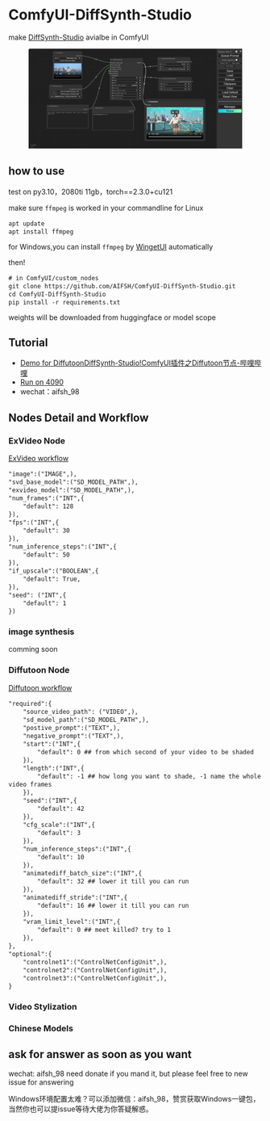 # ComfyUI-DiffSynth-Studio
make [DiffSynth-Studio](https://github.com/modelscope/DiffSynth-Studio) avialbe in ComfyUI
<div>
  <figure>
  <img alt='webpage' src="web.png?raw=true" width="600px"/>
  <figure>
</div>

## how to use
test on py3.10，2080ti 11gb，torch==2.3.0+cu121

make sure `ffmpeg` is worked in your commandline
for Linux
```
apt update
apt install ffmpeg
```
for Windows,you can install `ffmpeg` by [WingetUI](https://github.com/marticliment/WingetUI) automatically

then!
```
# in ComfyUI/custom_nodes
git clone https://github.com/AIFSH/ComfyUI-DiffSynth-Studio.git
cd ComfyUI-DiffSynth-Studio
pip install -r requirements.txt
```
weights will be downloaded from huggingface or model scope

## Tutorial
- [Demo for Diffutoon](https://b23.tv/z7hEXlX)[DiffSynth-Studio!ComfyUI插件之Diffutoon节点-哔哩哔哩](https://b23.tv/z7hEXlX)
- [Run on 4090](https://www.xiangongyun.com/image/detail/13706bf7-f3e6-4e29-bb97-c79405f5def4)
- wechat：aifsh_98

## Nodes Detail and Workflow
### ExVideo Node
[ExVideo workflow](./workfolws/exvideo_workflow.json)
```
"image":("IMAGE",),
"svd_base_model":("SD_MODEL_PATH",),
"exvideo_model":("SD_MODEL_PATH",),
"num_frames":("INT",{ 
    "default": 128
}),
"fps":("INT",{
    "default": 30
}),
"num_inference_steps":("INT",{
    "default": 50
}),
"if_upscale":("BOOLEAN",{
    "default": True,
}),
"seed": ("INT",{
    "default": 1
})
```
### image synthesis
comming soon
### Diffutoon Node
[Diffutoon workflow](./workfolws/diffutoon_workflow.json)
```
"required":{
    "source_video_path": ("VIDEO",),
    "sd_model_path":("SD_MODEL_PATH",),
    "postive_prompt":("TEXT",),
    "negative_prompt":("TEXT",),
    "start":("INT",{
        "default": 0 ## from which second of your video to be shaded
    }),
    "length":("INT",{
        "default": -1 ## how long you want to shade, -1 name the whole video frames
    }),
    "seed":("INT",{
        "default": 42 
    }),
    "cfg_scale":("INT",{
        "default": 3
    }),
    "num_inference_steps":("INT",{
        "default": 10
    }),
    "animatediff_batch_size":("INT",{
        "default": 32 ## lower it till you can run
    }),
    "animatediff_stride":("INT",{
        "default": 16 ## lower it till you can run
    }),
    "vram_limit_level":("INT",{
        "default": 0 ## meet killed? try to 1
    }),
},
"optional":{
    "controlnet1":("ControlNetConfigUnit",),
    "controlnet2":("ControlNetConfigUnit",),
    "controlnet3":("ControlNetConfigUnit",),
}
```

### Video Stylization

### Chinese Models

## ask for answer as soon as you want
wechat: aifsh_98
need donate if you mand it,
but please feel free to new issue for answering

Windows环境配置太难？可以添加微信：aifsh_98，赞赏获取Windows一键包，当然你也可以提issue等待大佬为你答疑解惑。

